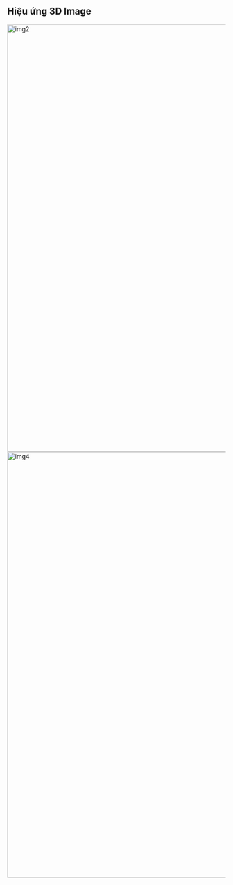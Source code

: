 ## Hiệu ứng 3D Image

<img width="1920" height="985" alt="img2" src="https://github.com/user-attachments/assets/46b9f14b-58d0-44e0-824f-8760744b684e" />
<img width="1920" height="982" alt="img4" src="https://github.com/user-attachments/assets/e470f14e-3e2d-4bbb-a5ab-01d85b466fd9" />
